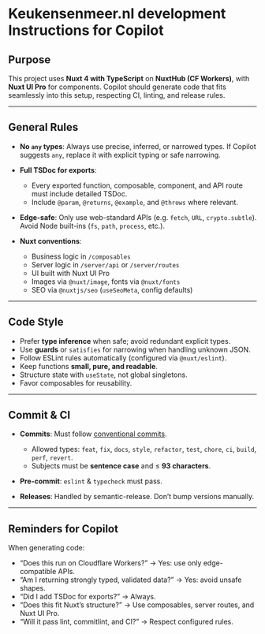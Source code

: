 # Keukensenmeer.nl development Instructions for Copilot

## Purpose

This project uses **Nuxt 4 with TypeScript** on **NuxtHub (CF Workers)**, with **Nuxt UI Pro** for components.
Copilot should generate code that fits seamlessly into this setup, respecting CI, linting, and release rules.

---

## General Rules

* **No `any` types**: Always use precise, inferred, or narrowed types. If Copilot suggests `any`, replace it with explicit typing or safe narrowing.
* **Full TSDoc for exports**:

  * Every exported function, composable, component, and API route must include detailed TSDoc.
  * Include `@param`, `@returns`, `@example`, and `@throws` where relevant.
* **Edge-safe**: Only use web-standard APIs (e.g. `fetch`, `URL`, `crypto.subtle`). Avoid Node built-ins (`fs`, `path`, `process`, etc.).
* **Nuxt conventions**:

  * Business logic in `/composables`
  * Server logic in `/server/api` or `/server/routes`
  * UI built with Nuxt UI Pro
  * Images via `@nuxt/image`, fonts via `@nuxt/fonts`
  * SEO via `@nuxtjs/seo` (`useSeoMeta`, config defaults)

---

## Code Style

* Prefer **type inference** when safe; avoid redundant explicit types.
* Use **guards** or `satisfies` for narrowing when handling unknown JSON.
* Follow ESLint rules automatically (configured via `@nuxt/eslint`).
* Keep functions **small, pure, and readable**.
* Structure state with `useState`, not global singletons.
* Favor composables for reusability.

---

## Commit & CI

* **Commits**: Must follow [conventional commits](https://www.conventionalcommits.org/).

  * Allowed types: `feat`, `fix`, `docs`, `style`, `refactor`, `test`, `chore`, `ci`, `build`, `perf`, `revert`.
  * Subjects must be **sentence case** and ≤ **93 characters**.
* **Pre-commit**: `eslint` & `typecheck` must pass.
* **Releases**: Handled by semantic-release. Don’t bump versions manually.

---

## Reminders for Copilot

When generating code:

* “Does this run on Cloudflare Workers?” → Yes: use only edge-compatible APIs.
* “Am I returning strongly typed, validated data?” → Yes: avoid unsafe shapes.
* “Did I add TSDoc for exports?” → Always.
* “Does this fit Nuxt’s structure?” → Use composables, server routes, and Nuxt UI Pro.
* “Will it pass lint, commitlint, and CI?” → Respect configured rules.
